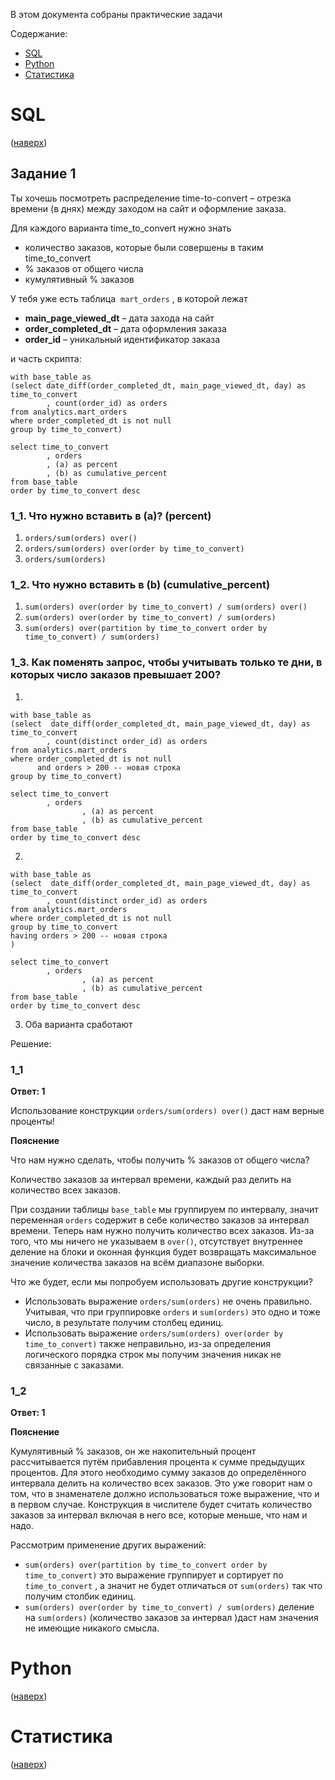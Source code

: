 В этом документа собраны практические задачи 

Содержание:
<a id="sections"></a>

* [SQL](#sql)
* [Python](#python)
* [Статистика](#stat)

# SQL
<a id="sql"></a>
([наверх](#sections))

## Задание 1

Ты хочешь посмотреть распределение time-to-convert – отрезка времени (в днях) между заходом на сайт и оформление заказа. 

Для каждого варианта time_to_convert нужно знать

- количество заказов, которые были совершены в таким time_to_convert
- % заказов от общего числа
- кумулятивный % заказов

У тебя уже есть таблица  `mart_orders` , в которой лежат 

- **main_page_viewed_dt** – дата захода на сайт
- **order_completed_dt** – дата оформления заказа
- **order_id** – уникальный идентификатор заказа

и часть скрипта:
```
with base_table as 
(select date_diff(order_completed_dt, main_page_viewed_dt, day) as time_to_convert
        , count(order_id) as orders
from analytics.mart_orders
where order_completed_dt is not null
group by time_to_convert)

select time_to_convert
        , orders
        , (a) as percent
        , (b) as cumulative_percent
from base_table
order by time_to_convert desc
```
### 1_1. Что нужно вставить в (a)? (percent)

1. ```orders/sum(orders) over() ```
2. ```orders/sum(orders) over(order by time_to_convert) ```
3. ```orders/sum(orders)```

### 1_2. Что нужно вставить в (b) (cumulative_percent)

1. ```sum(orders) over(order by time_to_convert) / sum(orders) over()```
2. ```sum(orders) over(order by time_to_convert) / sum(orders) ```
3. ```sum(orders) over(partition by time_to_convert order by time_to_convert) / sum(orders) ```

### 1_3. Как поменять запрос, чтобы учитывать только те дни, в которых число заказов превышает 200?

1.  
```
with base_table as 
(select  date_diff(order_completed_dt, main_page_viewed_dt, day) as time_to_convert
        , count(distinct order_id) as orders
from analytics.mart_orders
where order_completed_dt is not null
      and orders > 200 -- новая строка
group by time_to_convert)

select time_to_convert
        , orders
				, (a) as percent
				, (b) as cumulative_percent
from base_table
order by time_to_convert desc
```

2.  
```
with base_table as 
(select  date_diff(order_completed_dt, main_page_viewed_dt, day) as time_to_convert
        , count(distinct order_id) as orders
from analytics.mart_orders
where order_completed_dt is not null
group by time_to_convert
having orders > 200 -- новая строка
)

select time_to_convert
        , orders
				, (a) as percent
				, (b) as cumulative_percent
from base_table
order by time_to_convert desc
```

3. Оба варианта сработают

Решение:

### 1_1

**Ответ: 1**

Использование конструкции `orders/sum(orders) over()` даст нам верные проценты!

**Пояснение**

Что нам нужно сделать, чтобы получить % заказов от общего числа? 

Количество заказов за интервал времени, каждый раз делить на количество всех заказов. 

При создании таблицы `base_table` мы группируем по интервалу, значит переменная `orders` содержит в себе количество заказов за интервал времени. Теперь нам нужно получить количество всех заказов. Из-за того, что мы ничего не указываем в `over()`, отсутствует внутреннее деление на блоки и оконная функция будет возвращать максимальное значение количества заказов на всём диапазоне выборки.

Что же будет, если мы попробуем использовать другие конструкции? 

- Использовать выражение `orders/sum(orders)` не очень правильно. Учитывая, что при группировке `orders` и `sum(orders)` это одно и тоже число, в результате получим столбец единиц.
- Использовать выражение `orders/sum(orders) over(order by time_to_convert)` также неправильно, из-за определения логического порядка строк мы получим значения никак не связанные с заказами.

### 1_2

**Ответ: 1**

**Пояснение**

Кумулятивный % заказов, он же накопительный процент рассчитывается путём прибавления процента к сумме предыдущих процентов. Для этого необходимо сумму заказов до определённого интервала делить на количество всех заказов. Это уже говорит нам о том, что в знаменателе должно использоваться тоже выражение, что и в первом случае. Конструкция в числителе будет считать количество заказов за интервал включая в него все, которые меньше, что нам и надо.

Рассмотрим применение других выражений:

- `sum(orders) over(partition by time_to_convert order by time_to_convert)` это выражение группирует и сортирует по `time_to_convert` , а значит не будет отличаться от `sum(orders)`  так что получим столбик единиц.
- `sum(orders) over(order by time_to_convert) / sum(orders)` деление на `sum(orders)` (количество заказов за интервал )даст нам значения не имеющие никакого смысла.

# Python
<a id="python"></a>
([наверх](#sections))

# Статистика
<a id="stat"></a>
([наверх](#sections))
